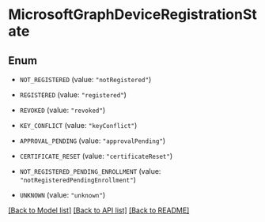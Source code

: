 # MicrosoftGraphDeviceRegistrationState

## Enum


* `NOT_REGISTERED` (value: `"notRegistered"`)

* `REGISTERED` (value: `"registered"`)

* `REVOKED` (value: `"revoked"`)

* `KEY_CONFLICT` (value: `"keyConflict"`)

* `APPROVAL_PENDING` (value: `"approvalPending"`)

* `CERTIFICATE_RESET` (value: `"certificateReset"`)

* `NOT_REGISTERED_PENDING_ENROLLMENT` (value: `"notRegisteredPendingEnrollment"`)

* `UNKNOWN` (value: `"unknown"`)


[[Back to Model list]](../README.md#documentation-for-models) [[Back to API list]](../README.md#documentation-for-api-endpoints) [[Back to README]](../README.md)



